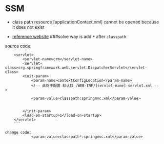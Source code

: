 # SSM

* class path resource [applicationContext.xml] cannot be opened because it does not exist

* [reference website](http://blog.csdn.net/grwgwef/article/details/48521309)
###solve  way is add   		 **`*`**  		  after `classpath`


source code:
```
	<servlet>
		<servlet-name>crm</servlet-name>
		<servlet-class>org.springframework.web.servlet.DispatcherServlet</servlet-class>
		<init-param>
			<param-name>contextConfigLocation</param-name>
			<!-- 此处不配置 默认找 /WEB-INF/[servlet-name]-servlet.xml -->
      
			<param-value>classpath:springmvc.xml</param-value>
      
      
		</init-param>
		<load-on-startup>1</load-on-startup>
	</servlet>
	```

change code:
			<param-value>classpath*:springmvc.xml</param-value>
